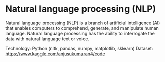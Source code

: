 # Natural language processing (NLP)

Natural language processing (NLP) is a branch of artificial intelligence (AI) that enables computers to comprehend, generate, and manipulate human language. Natural language processing has the ability to interrogate the data with natural language text or voice.

Technology: Python (nltk, pandas, numpy, matplotlib, sklearn) Dataset: https://www.kaggle.com/anjusukumaran4/code
